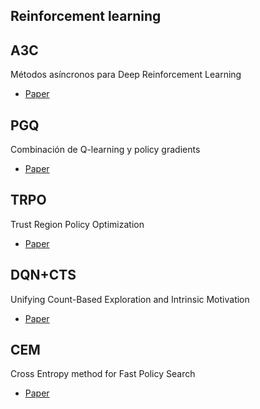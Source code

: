 ## Reinforcement learning

## A3C
Métodos asíncronos para Deep Reinforcement Learning
* [Paper](https://arxiv.org/abs/1602.01783)

## PGQ
Combinación de Q-learning y policy gradients
* [Paper](https://arxiv.org/abs/1611.01626)

## TRPO
Trust Region Policy Optimization
* [Paper](https://arxiv.org/abs/1502.05477)

## DQN+CTS
Unifying Count-Based Exploration and Intrinsic Motivation
* [Paper](https://arxiv.org/abs/1606.01868)

## CEM
Cross Entropy method for Fast Policy Search
* [Paper](http://www.aaai.org/Papers/ICML/2003/ICML03-068.pdf)
